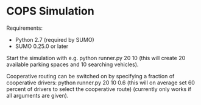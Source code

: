 # COPS Simulation

Requirements:
- Python 2.7 (required by SUMO)
- SUMO 0.25.0 or later

Start the simulation with e.g.
python runner.py 20 10
(this will create 20 available parking spaces and 10 searching vehicles).

Cooperative routing can be switched on by specifying a fraction of
cooperative drivers:
python runner.py 20 10 0.6
(this will on average set 60 percent of drivers to select the cooperative route)
(currently only works if all arguments are given).